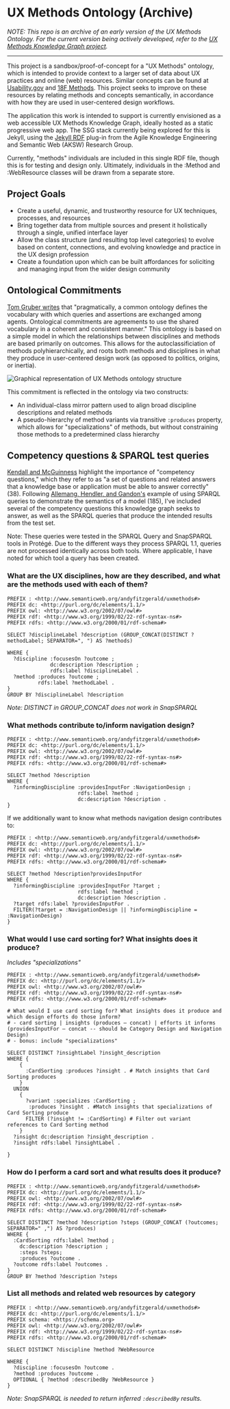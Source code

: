 # UX Methods Ontology (Archive)
_NOTE: This repo is an archive of an early version of the UX Methods Ontology. For the current version being actively developed, refer to the [UX Methods Knowledge Graph project](https://github.com/andybywire/ux-methods/tree/main/_data/etl)._

---

This project is a sandbox/proof-of-concept for a "UX Methods" ontology, which is intended to provide context to a larger set of data about UX practices and online (web) resources. Similar concepts can be found at [Usability.gov](https://www.usability.gov/) and [18F Methods](https://methods.18f.gov/). This project seeks to improve on these resources by relating methods and concepts semantically, in accordance with how they are used in user-centered design workflows.  

The application this work is intended to support is currently envisioned as a web accessible UX Methods Knowledge Graph, ideally hosted as a static progressive web app. The SSG stack currently being explored for this is Jekyll, using the [Jekyll RDF](https://github.com/AKSW/jekyll-rdf) plug-in from the Agile Knowledge Engineering and Semantic Web (AKSW) Research Group.

Currently, "methods" individuals are included in this single RDF file, though this is for testing and design only. Ultimately, individuals in the :Method and :WebResource classes will be drawn from a separate store. 

## Project Goals
- Create a useful, dynamic, and trustworthy resource for UX techniques, processes, and resources
- Bring together data from multiple sources and present it holistically through a single, unified interface layer
- Allow the class structure (and resulting top level categories) to evolve based on content, connections, and evolving knowledge and practice in the UX design profession
- Create a foundation upon which can be built affordances for soliciting and managing input from the wider design community

## Ontological Commitments
[Tom Gruber writes](http://www-ksl.stanford.edu/kst/what-is-an-ontology.html) that "pragmatically, a common ontology defines the vocabulary with which queries and assertions are exchanged among agents. Ontological commitments are agreements to use the shared vocabulary in a coherent and consistent manner." This ontology is based on a simple model in which the relationships between disciplines and methods are based primarily on outcomes. This allows for the autoclassificiation of methods polyhierarchically, and  roots both methods and disciplines in what they produce in user-centered design work (as opposed to politics, origins, or inertia).

![Graphical representation of UX Methods ontology structure](https://user-images.githubusercontent.com/3710835/99914748-582cd280-2cb4-11eb-8cf7-3d4709e98c0a.png)

This commitment is reflected in the ontology via two constructs:
- An individual-class mirror pattern used to align broad discipline descriptions and related methods
- A pseudo-hierarchy of method variants via transitive `:produces` property, which allows for "specializations" of methods, but without constraining those methods to a predetermined class hierarchy

## Competency questions & SPARQL test queries 
[Kendall and McGuinness](https://www.amazon.com/Ontology-Engineering-Elisa-F-Kendall-ebook/dp/B07T189GZZ) highlight the importance of "competency questions," which they refer to as "a set of questions and related answers that a knowledge base or application must be able to answer correctly" (38). Following [Allemang, Hendler, and Gandon's](https://www.amazon.com/Semantic-Web-Working-Ontologist-Effective/dp/1450376142) example of using SPARQL queries to demonstrate the semantics of a model (185), I've included several of the competency questions this knowledge graph seeks to answer, as well as the SPARQL queries that produce the intended results from the test set. 

Note: These queries were tested in the SPARQL Query and SnapSPARQL tools in Protégé. Due to the different ways they process SPARQL 1.1, queries are not processed identically across both tools. Where applicable, I have noted for which tool a query has been created. 

### What are the UX disciplines, how are they described, and what are the methods used with each of them?
```
PREFIX : <http://www.semanticweb.org/andyfitzgerald/uxmethods#>
PREFIX dc: <http://purl.org/dc/elements/1.1/>
PREFIX owl: <http://www.w3.org/2002/07/owl#>
PREFIX rdf: <http://www.w3.org/1999/02/22-rdf-syntax-ns#>
PREFIX rdfs: <http://www.w3.org/2000/01/rdf-schema#>

SELECT ?disciplineLabel ?description (GROUP_CONCAT(DISTINCT ?methodLabel; SEPARATOR=", ") AS ?methods)

WHERE {
  ?discipline :focusesOn ?outcome ;
              dc:description ?description ;
              rdfs:label ?disciplineLabel .
  ?method :produces ?outcome ;
          rdfs:label ?methodLabel .  
}
GROUP BY ?disciplineLabel ?description
```
_Note: DISTINCT in GROUP_CONCAT does not work in SnapSPARQL_

### What methods contribute to/inform navigation design?
```
PREFIX : <http://www.semanticweb.org/andyfitzgerald/uxmethods#>
PREFIX dc: <http://purl.org/dc/elements/1.1/>
PREFIX owl: <http://www.w3.org/2002/07/owl#>
PREFIX rdf: <http://www.w3.org/1999/02/22-rdf-syntax-ns#>
PREFIX rdfs: <http://www.w3.org/2000/01/rdf-schema#>

SELECT ?method ?description
WHERE {
  ?informingDiscipline :providesInputFor :NavigationDesign ;
                       rdfs:label ?method ;
                       dc:description ?description .
}
```
If we additionally want to know what methods navigation design contributes to:
```
PREFIX : <http://www.semanticweb.org/andyfitzgerald/uxmethods#>
PREFIX dc: <http://purl.org/dc/elements/1.1/>
PREFIX owl: <http://www.w3.org/2002/07/owl#>
PREFIX rdf: <http://www.w3.org/1999/02/22-rdf-syntax-ns#>
PREFIX rdfs: <http://www.w3.org/2000/01/rdf-schema#>

SELECT ?method ?description?providesInputFor
WHERE {
  ?informingDiscipline :providesInputFor ?target ;
                       rdfs:label ?method ;
                       dc:description ?description .
  ?target rdfs:label ?providesInputFor .
  FILTER(?target = :NavigationDesign || ?informingDiscipline = :NavigationDesign)
}
```

### What would I use card sorting for? What insights does it produce? 
_Includes "specializations"_
```
PREFIX : <http://www.semanticweb.org/andyfitzgerald/uxmethods#>
PREFIX dc: <http://purl.org/dc/elements/1.1/>
PREFIX owl: <http://www.w3.org/2002/07/owl#>
PREFIX rdf: <http://www.w3.org/1999/02/22-rdf-syntax-ns#>
PREFIX rdfs: <http://www.w3.org/2000/01/rdf-schema#>

# What would I use card sorting for? What insights does it produce and which design efforts do those inform?
# - card sorting | insights (produces — concat) | efforts it informs (providesInputFor — concat -- should be Category Design and Navigation Design)
# - bonus: include "specializations"

SELECT DISTINCT ?insightLabel ?insight_description
WHERE {
    {
      :CardSorting :produces ?insight . # Match insights that Card Sorting produces
    }
  UNION
    { 
      ?variant :specializes :CardSorting ; 
       :produces ?insight . #Match insights that specializations of Card Sorting produce
      FILTER (?insight != :CardSorting) # Filter out variant references to Card Sorting method
    } 
  ?insight dc:description ?insight_description .
  ?insight rdfs:label ?insightLabel .
    
}
```

### How do I perform a card sort and what results does it produce? 
```
PREFIX : <http://www.semanticweb.org/andyfitzgerald/uxmethods#>
PREFIX dc: <http://purl.org/dc/elements/1.1/>
PREFIX owl: <http://www.w3.org/2002/07/owl#>
PREFIX rdf: <http://www.w3.org/1999/02/22-rdf-syntax-ns#>
PREFIX rdfs: <http://www.w3.org/2000/01/rdf-schema#>

SELECT DISTINCT ?method ?description ?steps (GROUP_CONCAT (?outcomes; SEPARATOR=" ,") AS ?produces)
WHERE {
  :CardSorting rdfs:label ?method ;
    dc:description ?description ;
    :steps ?steps;
    :produces ?outcome .
  ?outcome rdfs:label ?outcomes .
}
GROUP BY ?method ?description ?steps
```

### List all methods and related web resources by category
```
PREFIX : <http://www.semanticweb.org/andyfitzgerald/uxmethods#>
PREFIX dc: <http://purl.org/dc/elements/1.1/>
PREFIX schema: <https://schema.org>
PREFIX owl: <http://www.w3.org/2002/07/owl#>
PREFIX rdf: <http://www.w3.org/1999/02/22-rdf-syntax-ns#>
PREFIX rdfs: <http://www.w3.org/2000/01/rdf-schema#>

SELECT DISTINCT ?discipline ?method ?WebResource

WHERE {
  ?discipline :focusesOn ?outcome .
  ?method :produces ?outcome .  
  OPTIONAL { ?method :describedBy ?WebResource }
}
```
_Note: SnapSPARQL is needed to return inferred `:describedBy` results._